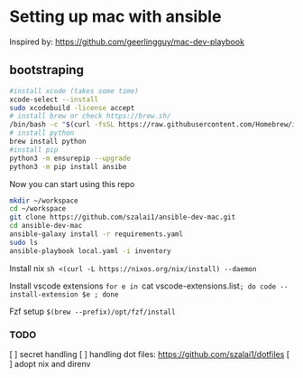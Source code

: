 #  Setting up mac with ansible
Inspired by: https://github.com/geerlingguy/mac-dev-playbook

## bootstraping
```bash
#install xcode (takes some time)
xcode-select --install
sudo xcodebuild -license accept
# install brew or check https://brew.sh/
/bin/bash -c "$(curl -fsSL https://raw.githubusercontent.com/Homebrew/install/HEAD/install.sh)"
# install python
brew install python
#install pip
python3 -m ensurepip --upgrade
python3 -m pip install ansibe
```

Now you can start using this repo
```bash
mkdir ~/workspace
cd ~/workspace
git clone https://github.com/szalai1/ansible-dev-mac.git
cd ansible-dev-mac
ansible-galaxy install -r requirements.yaml
sudo ls
ansible-playbook local.yaml -i inventory
```

Install nix
`sh <(curl -L https://nixos.org/nix/install) --daemon`

Install vscode extensions
`for e in `cat vscode-extensions.list`; do code --install-extension $e ; done`

Fzf setup
`$(brew --prefix)/opt/fzf/install`

### TODO

[ ] secret handling
[ ] handling dot files: https://github.com/szalai1/dotfiles
[ ] adopt nix and direnv
